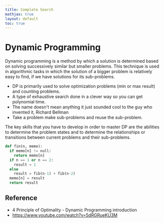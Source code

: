 ```yaml
---
title: Complete Search
mathjax: true
layout: default
toc: true
---
```



# Dynamic Programming


Dynamic programming is a method by which a solution is determined based on solving successively similar but smaller problems. This technique is used in algorithmic tasks in which the solution of a bigger problem is relatively easy to find, if we have solutions for its sub-problems.

* DP is primarily used to solve optimization problems (min or max result) and counting problems.
* A type of exhaustive search done in a clever way so you can get polynomial time.
* The name doesn't mean anything it just sounded cool to the guy who invented it, Richard Bellman
* Take a problem make sub-problems and reuse the sub-problem.

The key skills that you have to develop in order to master DP are the abilities to determine the problem states and to determine the relationships or transitions between current problems and their sub-problems.



```python
def fin(n, memo):
  if memo[n] != null:
    return memo[n]
  if n == 1 or n == 2:
    result = 1
  else 
    result = fib(n-1) + fib(n-2)
  memo[n] = result
  return result
```



## Reference


* 4 Principle of Optimality - Dynamic Programming introduction
* https://www.youtube.com/watch?v=5dRGRueKU3M